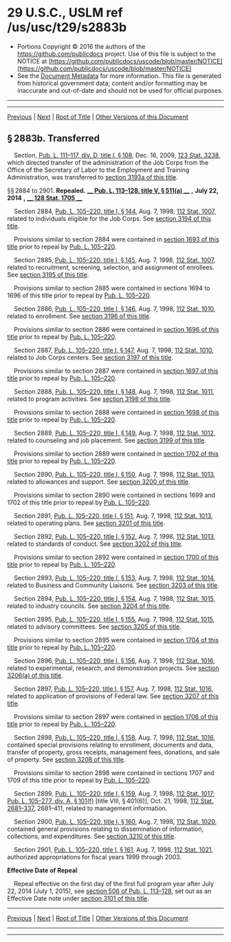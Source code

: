 ---
---

# 29 U.S.C., USLM ref /us/usc/t29/s2883b

* Portions Copyright © 2016 the authors of the https://github.com/publicdocs project.
  Use of this file is subject to the NOTICE at [https://github.com/publicdocs/uscode/blob/master/NOTICE](https://github.com/publicdocs/uscode/blob/master/NOTICE)
* See the [Document Metadata](././../../../../..//README.md) for more information.
  This file is generated from historical government data; content and/or formatting may be inaccurate and out-of-date and should not be used for official purposes.

----------
----------

[Previous](./../../../../..//us/usc/t29/ch30/schIII/m__us_usc_t29_s2883a.md) | [Next](./../../../../..//us/usc/t29/ch30/schIV/m__us_usc_t29_ch30_schIV.md) | [Root of Title](./../../../../../) | [Other Versions of this Document](https://publicdocs.github.io/go/links?ns=uslm&ref=%2Fus%2Fusc%2Ft29%2Fs2883b)

## § 2883b. Transferred

    Section, [Pub. L. 111–117, div. D, title I, § 108][/us/pl/111/117/s108], Dec. 16, 2009, [123 Stat. 3238][/us/stat/123/3238], which directed transfer of the administration of the Job Corps from the Office of the Secretary of Labor to the Employment and Training Administration, was transferred to [section 3193a of this title][/us/usc/t29/s3193a].

§§ 2884 to 2901. __Repealed.__  __[__  __Pub. L. 113–128, title V, § 511(a)__  __][/us/pl/113/128/s511/a]__  __,__  __July 22, 2014__  __,__  __[__  __128 Stat. 1705__  __][/us/stat/128/1705]__ 

    Section 2884, [Pub. L. 105–220, title I, § 144][/us/pl/105/220/s144], Aug. 7, 1998, [112 Stat. 1007][/us/stat/112/1007], related to individuals eligible for the Job Corps. See [section 3194 of this title][/us/usc/t29/s3194].

    Provisions similar to section 2884 were contained in [section 1693 of this title][/us/usc/t29/s1693] prior to repeal by [Pub. L. 105–220][/us/pl/105/220].

    Section 2885, [Pub. L. 105–220, title I, § 145][/us/pl/105/220/s145], Aug. 7, 1998, [112 Stat. 1007][/us/stat/112/1007], related to recruitment, screening, selection, and assignment of enrollees. See [section 3195 of this title][/us/usc/t29/s3195].

    Provisions similar to section 2885 were contained in sections 1694 to 1696 of this title prior to repeal by [Pub. L. 105–220][/us/pl/105/220].

    Section 2886, [Pub. L. 105–220, title I, § 146][/us/pl/105/220/s146], Aug. 7, 1998, [112 Stat. 1010][/us/stat/112/1010], related to enrollment. See [section 3196 of this title][/us/usc/t29/s3196].

    Provisions similar to section 2886 were contained in [section 1696 of this title][/us/usc/t29/s1696] prior to repeal by [Pub. L. 105–220][/us/pl/105/220].

    Section 2887, [Pub. L. 105–220, title I, § 147][/us/pl/105/220/s147], Aug. 7, 1998, [112 Stat. 1010][/us/stat/112/1010], related to Job Corps centers. See [section 3197 of this title][/us/usc/t29/s3197].

    Provisions similar to section 2887 were contained in [section 1697 of this title][/us/usc/t29/s1697] prior to repeal by [Pub. L. 105–220][/us/pl/105/220].

    Section 2888, [Pub. L. 105–220, title I, § 148][/us/pl/105/220/s148], Aug. 7, 1998, [112 Stat. 1011][/us/stat/112/1011], related to program activities. See [section 3198 of this title][/us/usc/t29/s3198].

    Provisions similar to section 2888 were contained in [section 1698 of this title][/us/usc/t29/s1698] prior to repeal by [Pub. L. 105–220][/us/pl/105/220].

    Section 2889, [Pub. L. 105–220, title I, § 149][/us/pl/105/220/s149], Aug. 7, 1998, [112 Stat. 1012][/us/stat/112/1012], related to counseling and job placement. See [section 3199 of this title][/us/usc/t29/s3199].

    Provisions similar to section 2889 were contained in [section 1702 of this title][/us/usc/t29/s1702] prior to repeal by [Pub. L. 105–220][/us/pl/105/220].

    Section 2890, [Pub. L. 105–220, title I, § 150][/us/pl/105/220/s150], Aug. 7, 1998, [112 Stat. 1013][/us/stat/112/1013], related to allowances and support. See [section 3200 of this title][/us/usc/t29/s3200].

    Provisions similar to section 2890 were contained in sections 1699 and 1702 of this title prior to repeal by [Pub. L. 105–220][/us/pl/105/220].

    Section 2891, [Pub. L. 105–220, title I, § 151][/us/pl/105/220/s151], Aug. 7, 1998, [112 Stat. 1013][/us/stat/112/1013], related to operating plans. See [section 3201 of this title][/us/usc/t29/s3201].

    Section 2892, [Pub. L. 105–220, title I, § 152][/us/pl/105/220/s152], Aug. 7, 1998, [112 Stat. 1013][/us/stat/112/1013], related to standards of conduct. See [section 3202 of this title][/us/usc/t29/s3202].

    Provisions similar to section 2892 were contained in [section 1700 of this title][/us/usc/t29/s1700] prior to repeal by [Pub. L. 105–220][/us/pl/105/220].

    Section 2893, [Pub. L. 105–220, title I, § 153][/us/pl/105/220/s153], Aug. 7, 1998, [112 Stat. 1014][/us/stat/112/1014], related to Business and Community Liaisons. See [section 3203 of this title][/us/usc/t29/s3203].

    Section 2894, [Pub. L. 105–220, title I, § 154][/us/pl/105/220/s154], Aug. 7, 1998, [112 Stat. 1015][/us/stat/112/1015], related to industry councils. See [section 3204 of this title][/us/usc/t29/s3204].

    Section 2895, [Pub. L. 105–220, title I, § 155][/us/pl/105/220/s155], Aug. 7, 1998, [112 Stat. 1015][/us/stat/112/1015], related to advisory committees. See [section 3205 of this title][/us/usc/t29/s3205].

    Provisions similar to section 2895 were contained in [section 1704 of this title][/us/usc/t29/s1704] prior to repeal by [Pub. L. 105–220][/us/pl/105/220].

    Section 2896, [Pub. L. 105–220, title I, § 156][/us/pl/105/220/s156], Aug. 7, 1998, [112 Stat. 1016][/us/stat/112/1016], related to experimental, research, and demonstration projects. See [section 3206(a) of this title][/us/usc/t29/s3206/a].

    Section 2897, [Pub. L. 105–220, title I, § 157][/us/pl/105/220/s157], Aug. 7, 1998, [112 Stat. 1016][/us/stat/112/1016], related to application of provisions of Federal law. See [section 3207 of this title][/us/usc/t29/s3207].

    Provisions similar to section 2897 were contained in [section 1706 of this title][/us/usc/t29/s1706] prior to repeal by [Pub. L. 105–220][/us/pl/105/220].

    Section 2898, [Pub. L. 105–220, title I, § 158][/us/pl/105/220/s158], Aug. 7, 1998, [112 Stat. 1016][/us/stat/112/1016], contained special provisions relating to enrollment, documents and data, transfer of property, gross receipts, management fees, donations, and sale of property. See [section 3208 of this title][/us/usc/t29/s3208].

    Provisions similar to section 2898 were contained in sections 1707 and 1709 of this title prior to repeal by [Pub. L. 105–220][/us/pl/105/220].

    Section 2899, [Pub. L. 105–220, title I, § 159][/us/pl/105/220/s159], Aug. 7, 1998, [112 Stat. 1017][/us/stat/112/1017]; [Pub. L. 105–277, div. A, § 101(f)][/us/pl/105/277/s101/f] \[title VIII, § 401(6)\], Oct. 21, 1998, [112 Stat. 2681–337][/us/stat/112/2681-337], 2681–411, related to management information.

    Section 2900, [Pub. L. 105–220, title I, § 160][/us/pl/105/220/s160], Aug. 7, 1998, [112 Stat. 1020][/us/stat/112/1020], contained general provisions relating to dissemination of information, collections, and expenditures. See [section 3210 of this title][/us/usc/t29/s3210].

    Section 2901, [Pub. L. 105–220, title I, § 161][/us/pl/105/220/s161], Aug. 7, 1998, [112 Stat. 1021][/us/stat/112/1021], authorized appropriations for fiscal years 1999 through 2003.

 __Effective Date of Repeal__ 

    Repeal effective on the first day of the first full program year after July 22, 2014 (July 1, 2015), see [section 506 of Pub. L. 113–128][/us/pl/113/128/s506], set out as an Effective Date note under [section 3101 of this title][/us/usc/t29/s3101].

----------

[Previous](./../../../../..//us/usc/t29/ch30/schIII/m__us_usc_t29_s2883a.md) | [Next](./../../../../..//us/usc/t29/ch30/schIV/m__us_usc_t29_ch30_schIV.md) | [Root of Title](./../../../../../) | [Other Versions of this Document](https://publicdocs.github.io/go/links?ns=uslm&ref=%2Fus%2Fusc%2Ft29%2Fs2883b)

----------
----------

[/us/pl/111/117/s108]: https://publicdocs.github.io/go/links?ns=uslm&ref=%2Fus%2Fpl%2F111%2F117%2Fs108
[/us/stat/123/3238]: https://publicdocs.github.io/go/links?ns=uslm&ref=%2Fus%2Fstat%2F123%2F3238
[/us/usc/t29/s3193a]: https://publicdocs.github.io/go/links?ns=uslm&ref=%2Fus%2Fusc%2Ft29%2Fs3193a
[/us/pl/113/128/s511/a]: https://publicdocs.github.io/go/links?ns=uslm&ref=%2Fus%2Fpl%2F113%2F128%2Fs511%2Fa
[/us/stat/128/1705]: https://publicdocs.github.io/go/links?ns=uslm&ref=%2Fus%2Fstat%2F128%2F1705
[/us/pl/105/220/s144]: https://publicdocs.github.io/go/links?ns=uslm&ref=%2Fus%2Fpl%2F105%2F220%2Fs144
[/us/stat/112/1007]: https://publicdocs.github.io/go/links?ns=uslm&ref=%2Fus%2Fstat%2F112%2F1007
[/us/usc/t29/s3194]: https://publicdocs.github.io/go/links?ns=uslm&ref=%2Fus%2Fusc%2Ft29%2Fs3194
[/us/usc/t29/s1693]: https://publicdocs.github.io/go/links?ns=uslm&ref=%2Fus%2Fusc%2Ft29%2Fs1693
[/us/pl/105/220]: https://publicdocs.github.io/go/links?ns=uslm&ref=%2Fus%2Fpl%2F105%2F220
[/us/pl/105/220/s145]: https://publicdocs.github.io/go/links?ns=uslm&ref=%2Fus%2Fpl%2F105%2F220%2Fs145
[/us/stat/112/1007]: https://publicdocs.github.io/go/links?ns=uslm&ref=%2Fus%2Fstat%2F112%2F1007
[/us/usc/t29/s3195]: https://publicdocs.github.io/go/links?ns=uslm&ref=%2Fus%2Fusc%2Ft29%2Fs3195
[/us/pl/105/220]: https://publicdocs.github.io/go/links?ns=uslm&ref=%2Fus%2Fpl%2F105%2F220
[/us/pl/105/220/s146]: https://publicdocs.github.io/go/links?ns=uslm&ref=%2Fus%2Fpl%2F105%2F220%2Fs146
[/us/stat/112/1010]: https://publicdocs.github.io/go/links?ns=uslm&ref=%2Fus%2Fstat%2F112%2F1010
[/us/usc/t29/s3196]: https://publicdocs.github.io/go/links?ns=uslm&ref=%2Fus%2Fusc%2Ft29%2Fs3196
[/us/usc/t29/s1696]: https://publicdocs.github.io/go/links?ns=uslm&ref=%2Fus%2Fusc%2Ft29%2Fs1696
[/us/pl/105/220]: https://publicdocs.github.io/go/links?ns=uslm&ref=%2Fus%2Fpl%2F105%2F220
[/us/pl/105/220/s147]: https://publicdocs.github.io/go/links?ns=uslm&ref=%2Fus%2Fpl%2F105%2F220%2Fs147
[/us/stat/112/1010]: https://publicdocs.github.io/go/links?ns=uslm&ref=%2Fus%2Fstat%2F112%2F1010
[/us/usc/t29/s3197]: https://publicdocs.github.io/go/links?ns=uslm&ref=%2Fus%2Fusc%2Ft29%2Fs3197
[/us/usc/t29/s1697]: https://publicdocs.github.io/go/links?ns=uslm&ref=%2Fus%2Fusc%2Ft29%2Fs1697
[/us/pl/105/220]: https://publicdocs.github.io/go/links?ns=uslm&ref=%2Fus%2Fpl%2F105%2F220
[/us/pl/105/220/s148]: https://publicdocs.github.io/go/links?ns=uslm&ref=%2Fus%2Fpl%2F105%2F220%2Fs148
[/us/stat/112/1011]: https://publicdocs.github.io/go/links?ns=uslm&ref=%2Fus%2Fstat%2F112%2F1011
[/us/usc/t29/s3198]: https://publicdocs.github.io/go/links?ns=uslm&ref=%2Fus%2Fusc%2Ft29%2Fs3198
[/us/usc/t29/s1698]: https://publicdocs.github.io/go/links?ns=uslm&ref=%2Fus%2Fusc%2Ft29%2Fs1698
[/us/pl/105/220]: https://publicdocs.github.io/go/links?ns=uslm&ref=%2Fus%2Fpl%2F105%2F220
[/us/pl/105/220/s149]: https://publicdocs.github.io/go/links?ns=uslm&ref=%2Fus%2Fpl%2F105%2F220%2Fs149
[/us/stat/112/1012]: https://publicdocs.github.io/go/links?ns=uslm&ref=%2Fus%2Fstat%2F112%2F1012
[/us/usc/t29/s3199]: https://publicdocs.github.io/go/links?ns=uslm&ref=%2Fus%2Fusc%2Ft29%2Fs3199
[/us/usc/t29/s1702]: https://publicdocs.github.io/go/links?ns=uslm&ref=%2Fus%2Fusc%2Ft29%2Fs1702
[/us/pl/105/220]: https://publicdocs.github.io/go/links?ns=uslm&ref=%2Fus%2Fpl%2F105%2F220
[/us/pl/105/220/s150]: https://publicdocs.github.io/go/links?ns=uslm&ref=%2Fus%2Fpl%2F105%2F220%2Fs150
[/us/stat/112/1013]: https://publicdocs.github.io/go/links?ns=uslm&ref=%2Fus%2Fstat%2F112%2F1013
[/us/usc/t29/s3200]: https://publicdocs.github.io/go/links?ns=uslm&ref=%2Fus%2Fusc%2Ft29%2Fs3200
[/us/pl/105/220]: https://publicdocs.github.io/go/links?ns=uslm&ref=%2Fus%2Fpl%2F105%2F220
[/us/pl/105/220/s151]: https://publicdocs.github.io/go/links?ns=uslm&ref=%2Fus%2Fpl%2F105%2F220%2Fs151
[/us/stat/112/1013]: https://publicdocs.github.io/go/links?ns=uslm&ref=%2Fus%2Fstat%2F112%2F1013
[/us/usc/t29/s3201]: https://publicdocs.github.io/go/links?ns=uslm&ref=%2Fus%2Fusc%2Ft29%2Fs3201
[/us/pl/105/220/s152]: https://publicdocs.github.io/go/links?ns=uslm&ref=%2Fus%2Fpl%2F105%2F220%2Fs152
[/us/stat/112/1013]: https://publicdocs.github.io/go/links?ns=uslm&ref=%2Fus%2Fstat%2F112%2F1013
[/us/usc/t29/s3202]: https://publicdocs.github.io/go/links?ns=uslm&ref=%2Fus%2Fusc%2Ft29%2Fs3202
[/us/usc/t29/s1700]: https://publicdocs.github.io/go/links?ns=uslm&ref=%2Fus%2Fusc%2Ft29%2Fs1700
[/us/pl/105/220]: https://publicdocs.github.io/go/links?ns=uslm&ref=%2Fus%2Fpl%2F105%2F220
[/us/pl/105/220/s153]: https://publicdocs.github.io/go/links?ns=uslm&ref=%2Fus%2Fpl%2F105%2F220%2Fs153
[/us/stat/112/1014]: https://publicdocs.github.io/go/links?ns=uslm&ref=%2Fus%2Fstat%2F112%2F1014
[/us/usc/t29/s3203]: https://publicdocs.github.io/go/links?ns=uslm&ref=%2Fus%2Fusc%2Ft29%2Fs3203
[/us/pl/105/220/s154]: https://publicdocs.github.io/go/links?ns=uslm&ref=%2Fus%2Fpl%2F105%2F220%2Fs154
[/us/stat/112/1015]: https://publicdocs.github.io/go/links?ns=uslm&ref=%2Fus%2Fstat%2F112%2F1015
[/us/usc/t29/s3204]: https://publicdocs.github.io/go/links?ns=uslm&ref=%2Fus%2Fusc%2Ft29%2Fs3204
[/us/pl/105/220/s155]: https://publicdocs.github.io/go/links?ns=uslm&ref=%2Fus%2Fpl%2F105%2F220%2Fs155
[/us/stat/112/1015]: https://publicdocs.github.io/go/links?ns=uslm&ref=%2Fus%2Fstat%2F112%2F1015
[/us/usc/t29/s3205]: https://publicdocs.github.io/go/links?ns=uslm&ref=%2Fus%2Fusc%2Ft29%2Fs3205
[/us/usc/t29/s1704]: https://publicdocs.github.io/go/links?ns=uslm&ref=%2Fus%2Fusc%2Ft29%2Fs1704
[/us/pl/105/220]: https://publicdocs.github.io/go/links?ns=uslm&ref=%2Fus%2Fpl%2F105%2F220
[/us/pl/105/220/s156]: https://publicdocs.github.io/go/links?ns=uslm&ref=%2Fus%2Fpl%2F105%2F220%2Fs156
[/us/stat/112/1016]: https://publicdocs.github.io/go/links?ns=uslm&ref=%2Fus%2Fstat%2F112%2F1016
[/us/usc/t29/s3206/a]: https://publicdocs.github.io/go/links?ns=uslm&ref=%2Fus%2Fusc%2Ft29%2Fs3206%2Fa
[/us/pl/105/220/s157]: https://publicdocs.github.io/go/links?ns=uslm&ref=%2Fus%2Fpl%2F105%2F220%2Fs157
[/us/stat/112/1016]: https://publicdocs.github.io/go/links?ns=uslm&ref=%2Fus%2Fstat%2F112%2F1016
[/us/usc/t29/s3207]: https://publicdocs.github.io/go/links?ns=uslm&ref=%2Fus%2Fusc%2Ft29%2Fs3207
[/us/usc/t29/s1706]: https://publicdocs.github.io/go/links?ns=uslm&ref=%2Fus%2Fusc%2Ft29%2Fs1706
[/us/pl/105/220]: https://publicdocs.github.io/go/links?ns=uslm&ref=%2Fus%2Fpl%2F105%2F220
[/us/pl/105/220/s158]: https://publicdocs.github.io/go/links?ns=uslm&ref=%2Fus%2Fpl%2F105%2F220%2Fs158
[/us/stat/112/1016]: https://publicdocs.github.io/go/links?ns=uslm&ref=%2Fus%2Fstat%2F112%2F1016
[/us/usc/t29/s3208]: https://publicdocs.github.io/go/links?ns=uslm&ref=%2Fus%2Fusc%2Ft29%2Fs3208
[/us/pl/105/220]: https://publicdocs.github.io/go/links?ns=uslm&ref=%2Fus%2Fpl%2F105%2F220
[/us/pl/105/220/s159]: https://publicdocs.github.io/go/links?ns=uslm&ref=%2Fus%2Fpl%2F105%2F220%2Fs159
[/us/stat/112/1017]: https://publicdocs.github.io/go/links?ns=uslm&ref=%2Fus%2Fstat%2F112%2F1017
[/us/pl/105/277/s101/f]: https://publicdocs.github.io/go/links?ns=uslm&ref=%2Fus%2Fpl%2F105%2F277%2Fs101%2Ff
[/us/stat/112/2681-337]: https://publicdocs.github.io/go/links?ns=uslm&ref=%2Fus%2Fstat%2F112%2F2681-337
[/us/pl/105/220/s160]: https://publicdocs.github.io/go/links?ns=uslm&ref=%2Fus%2Fpl%2F105%2F220%2Fs160
[/us/stat/112/1020]: https://publicdocs.github.io/go/links?ns=uslm&ref=%2Fus%2Fstat%2F112%2F1020
[/us/usc/t29/s3210]: https://publicdocs.github.io/go/links?ns=uslm&ref=%2Fus%2Fusc%2Ft29%2Fs3210
[/us/pl/105/220/s161]: https://publicdocs.github.io/go/links?ns=uslm&ref=%2Fus%2Fpl%2F105%2F220%2Fs161
[/us/stat/112/1021]: https://publicdocs.github.io/go/links?ns=uslm&ref=%2Fus%2Fstat%2F112%2F1021
[/us/pl/113/128/s506]: https://publicdocs.github.io/go/links?ns=uslm&ref=%2Fus%2Fpl%2F113%2F128%2Fs506
[/us/usc/t29/s3101]: https://publicdocs.github.io/go/links?ns=uslm&ref=%2Fus%2Fusc%2Ft29%2Fs3101


